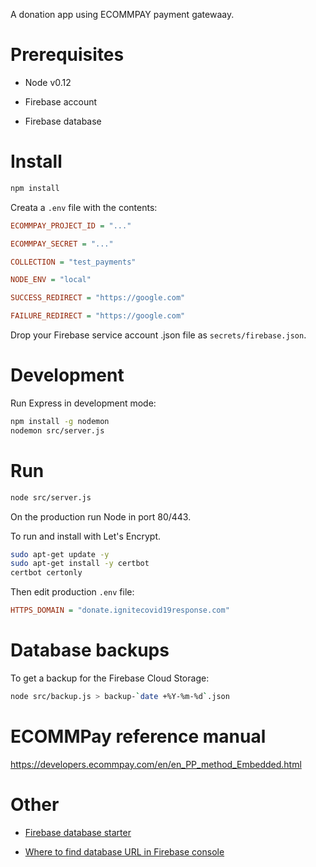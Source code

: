 A donation app using ECOMMPAY payment gatewaay.

# Prerequisites

* Node v0.12

* Firebase account

* Firebase database

# Install

```sh
npm install
```

Creata a `.env` file with the contents:

```ini
ECOMMPAY_PROJECT_ID = "..."

ECOMMPAY_SECRET = "..."

COLLECTION = "test_payments"

NODE_ENV = "local"

SUCCESS_REDIRECT = "https://google.com"

FAILURE_REDIRECT = "https://google.com"
```

Drop your Firebase service account .json file as `secrets/firebase.json`.

# Development

Run Express in development mode:

```sh
npm install -g nodemon
nodemon src/server.js
```

# Run

```sh
node src/server.js
```

On the production run Node in port 80/443.

To run and install with Let's Encrypt.


```bash
sudo apt-get update -y
sudo apt-get install -y certbot
certbot certonly
```

Then edit production `.env` file:

```ini
HTTPS_DOMAIN = "donate.ignitecovid19response.com"
```


# Database backups

To get a backup for the Firebase Cloud Storage:

```sh
node src/backup.js > backup-`date +%Y-%m-%d`.json
```

# ECOMMPay reference manual

https://developers.ecommpay.com/en/en_PP_method_Embedded.html

# Other

- [Firebase database starter](https://riptutorial.com/firebase/example/22139/hello-world-firebase-realtime-database-in-node)

- [Where to find database URL in Firebase console](https://stackoverflow.com/a/40168644/315168)